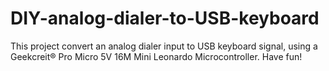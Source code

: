 # DIY-analog-dialer-to-USB-keyboard
This project convert an analog dialer input to USB keyboard signal, using a Geekcreit® Pro Micro 5V 16M Mini Leonardo Microcontroller. Have fun!
